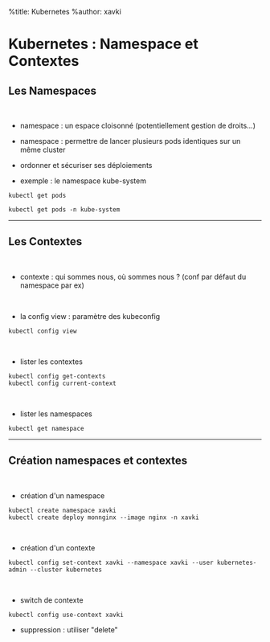 %title: Kubernetes 
%author: xavki


# Kubernetes : Namespace et Contextes


## Les Namespaces


<br>

* namespace : un espace cloisonné (potentiellement gestion de droits...)


* namespace : permettre de lancer plusieurs pods identiques sur un même cluster


* ordonner et sécuriser ses déploiements


* exemple : le namespace kube-system


```
kubectl get pods

kubectl get pods -n kube-system
```

----------------------------------------------------------------------------------


## Les Contextes


<br>

* contexte : qui sommes nous, où sommes nous ? (conf par défaut du namespace par ex)


<br>

* la config view : paramètre des kubeconfig

```
kubectl config view
```

<br>

* lister les contextes

```
kubectl config get-contexts
kubectl config current-context    
```

<br>

* lister les namespaces

```
kubectl get namespace
```


---------------------------------------------------------------------------


## Création namespaces et contextes


<br>

* création d'un namespace

```
kubectl create namespace xavki
kubectl create deploy monnginx --image nginx -n xavki
```

<br>

* création d'un contexte

```
kubectl config set-context xavki --namespace xavki --user kubernetes-admin --cluster kubernetes
```

<br>

* switch de contexte

```
kubectl config use-context xavki
```

* suppression : utiliser "delete"


